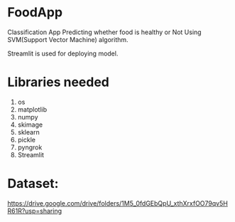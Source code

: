 # FoodApp
Classification App Predicting whether food is healthy or Not Using SVM(Support Vector Machine) algorithm.

Streamlit is used for deploying model.

# Libraries needed
1. os
2. matplotlib
3. numpy
4. skimage
5. sklearn
6. pickle
7. pyngrok
8. Streamlit


# Dataset:
https://drive.google.com/drive/folders/1M5_0fdGEbQpU_xthXrxfOO79qv5HR61R?usp=sharing
